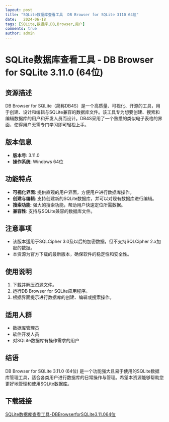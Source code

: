 ```yaml
---
layout: post
title: "SQLite数据库查看工具  DB Browser for SQLite 3110 64位"
date:   2024-06-18
tags: [SQLite,数据库,DB,Browser,用户]
comments: true
author: admin
---
```

# SQLite数据库查看工具 - DB Browser for SQLite 3.11.0 (64位)

## 资源描述

DB Browser for SQLite（简称DB4S）是一个高质量、可视化、开源的工具，用于创建、设计和编辑与SQLite兼容的数据库文件。该工具专为想要创建、搜索和编辑数据库的用户和开发人员而设计。DB4S采用了一个熟悉的类似电子表格的界面，使得用户无需专门学习即可轻松上手。

## 版本信息

- **版本号**: 3.11.0
- **操作系统**: Windows 64位

## 功能特点

- **可视化界面**: 提供直观的用户界面，方便用户进行数据库操作。
- **创建与编辑**: 支持创建新的SQLite数据库，并可以对现有数据库进行编辑。
- **搜索功能**: 强大的搜索功能，帮助用户快速定位所需数据。
- **兼容性**: 支持与SQLite兼容的数据库文件。

## 注意事项

- 该版本适用于SQLCipher 3.0及以后的加密数据，但不支持SQLCipher 2.x加密的数据。
- 本资源为官方下载的最新版本，确保软件的稳定性和安全性。

## 使用说明

1. 下载并解压资源文件。
2. 运行DB Browser for SQLite应用程序。
3. 根据界面提示进行数据库的创建、编辑或搜索操作。

## 适用人群

- 数据库管理员
- 软件开发人员
- 对SQLite数据库有操作需求的用户

## 结语

DB Browser for SQLite 3.11.0 (64位) 是一个功能强大且易于使用的SQLite数据库管理工具，适合各类用户进行数据库的日常操作与管理。希望本资源能够帮助您更好地管理和使用SQLite数据库。

## 下载链接

[SQLite数据库查看工具-DBBrowserforSQLite3.11.064位](https://pan.quark.cn/s/dab8b5d2367d)
